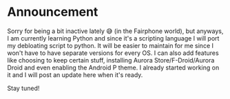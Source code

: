 # Announcement

Sorry for being a bit inactive lately :sweat_smile: (in the Fairphone world), but anyways, I am currently learning Python and since it's a scripting language I will port my debloating script to python. It will be easier to maintain for me since I won't have to have separate versions for every OS. I can also add features like choosing to keep certain stuff, installing Aurora Store/F-Droid/Aurora Droid and even enabling the Android P theme. I already started working on it and I will post an update here when it's ready.

Stay tuned!
